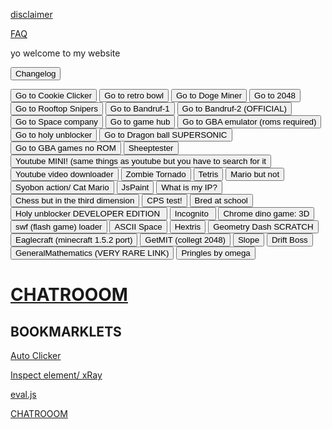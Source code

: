 
<body>

 <p><a href="gamedevccj.github.io/disclaimer.html">disclaimer</a></p>
  <p><a href="gamedevccj.github.io/faq.html">FAQ</a></p>
<p> yo welcome to my website </p>               
 <form action="log.html" class="inline">
    <button class="float-left submit-button" >Changelog</button>
</form>
         
 
 
<input type="button" onclick="location.href='https://gamedevccj.github.io/Cookie-Clicker-Source-Code';" value="Go to Cookie Clicker" />
<input type="button" onclick="location.href='https://gamedevccj.github.io/retro--bowl/';" value="Go to retro bowl" />
<input type="button" onclick="location.href='https://gamedevccj.github.io/DogeMiner/';" value="Go to Doge Miner" />
<input type="button" onclick="location.href='https://gamedevccj.github.io/2048-1/';" value="Go to 2048" />
<input type="button" onclick="location.href='https://gamedevccj.github.io/rooftopsnipers/';" value="Go to Rooftop Snipers" />
<input type="button" onclick="location.href='https://the-lockpickers.github.io/ECCJ-GAMES/';" value="Go to Bandruf-1" />
<input type="button" onclick="location.href='https://mathsofire.netlify.app/';" value="Go to Bandruf-2 (OFFICIAL)" />
<input type="button" onclick="location.href='https://sparticle999.github.io/SpaceCompany/\';" value="Go to Space company" />
<input type="button" onclick="location.href='http://legends.github.io/gxmehub/gxmes/';" value="Go to game hub" />
<input type="button" onclick="location.href='https://taisel.github.io/GameBoy-Online/';" value="Go to GBA emulator (roms required)" />
<input type="button" onclick="location.href='https://rmehy1.sse.codesandbox.io/?q#';" value="Go to holy unblocker" />
<input type="button" onclick="location.href='http://https://rmehy1.sse.codesandbox.io/service/hvtrs8%2F-eounavopgcmgs%2Collkng%2Feaoeq%2Febc%2Ffrcgmn%2Fbcln-x-qurep-qolia-uaprkops';" value="Go to Dragon ball SUPERSONIC" />
<input type="button" onclick="location.href='https://rmehy1.sse.codesandbox.io/service/hvtrs8%2F-tjealcsjmcn0.eivhwb%2Cim%2FEBC-Gmwlctmr-';" value="Go to GBA games no ROM" />
<input type="button" onclick="location.href='https://sheeptester.github.io/';" value="Sheeptester" />
<input type="button" onclick="location.href='https://zhen-ytb1.herokuapp.com/';" value="Youtube MINI! (same things as youtube but you have to search for it" />
<input type="button" onclick="location.href='https://youtube-downloader-zhen.herokuapp.com/';" value="Youtube video downloader" />
<input type="button" onclick="location.href='https://gamedevccj.github.io/zomb/';" value="Zombie Tornado" />
<input type="button" onclick="location.href='https://ondras.github.io/custom-tetris/';" value="Tetris" />
<input type="button" onclick="location.href='https://martindrapeau.github.io/backbone-game-engine/super-mario-bros/index.html';" value="Mario but not" />
<input type="button" onclick="location.href='https://syobon.herokuapp.com/main.html';" value="Syobon action/ Cat Mario" />
<input type="button" onclick="location.href='https://gamedevccj.github.io/JSPaint-1/';" value="JsPaint" />
<input type="button" onclick="location.href='https://nabilgames.github.io/whatsmyip/';" value="What is my IP?" />
<input type="button" onclick="location.href='https://nabilgames.github.io/chess/';" value="Chess but in the third dimension" />
<input type="button" onclick="location.href='https://nabilgames.github.io/cps/';" value="CPS test!" />
<input type="button" onclick="location.href='https://pisaucer.github.io/boredhtml/';" value="Bred at school" />
<input type="button" onclick="location.href='https://website-aio.herokuapp.com/';" value="Holy unblocker DEVELOPER EDITION " />
<input type="button" onclick="location.href='https://redben1002.github.io/Hide-this/';" value="Incognito " />
<input type="button" onclick="location.href='https://priler.github.io/dino3d/';" value="Chrome dino game: 3D" />
<input type="button" onclick="location.href='https://ruffle.rs/demo/';" value="swf (flash game) loader" />
<input type="button" onclick="location.href='https://gamedevccj.github.io/gfiles/gfiles/html5/asciispace/';" value="ASCII Space" />
<input type="button" onclick="location.href='https://gamedevccj.github.io/gfiles/gfiles/html5/hextris/';" value="Hextris" />
<input type="button" onclick="location.href='https://gamedevccj.github.io/gfiles/gfiles/html5/geometrydash/';" value="Geometry Dash SCRATCH" />
<input type="button" onclick="location.href='https://claytontdm.github.io/eaglercraft-fork/';" value="Eaglecraft (minecraft 1.5.2 port)" />
<input type="button" onclick="location.href='https://mitchgu.github.io/GetMIT/';" value="GetMIT (collegt 2048)" />
<input type="button" onclick="location.href='https://spew45.github.io/eazy-games/games/slope.html';" value="Slope" />
<input type="button" onclick="location.href='https://spew45.github.io/eazy-games/games/drift-boss.html';" value="Drift Boss" />
<input type="button" onclick="location.href='https://generalmathematics.net/';" value="GeneralMathematics (VERY RARE LINK)" />
<input type="button" onclick="location.href='https://omega640000.github.io/';" value="Pringles by omega" />
 <h1><a href="https://gamedevccj.github.io/James4/Chatroom.html">CHATROOOM</a></h1>
<h2> BOOKMARKLETS </h2>
<p><a href="javascript:(function()%7Bjavascript%3Avar%20DELAY%20%3D%201%3Bvar%20autoClickerStyleElement%20%3D%20document.createElement(%22style%22)%3BautoClickerStyleElement.innerHTML%3D%22*%7Bcursor%3A%20crosshair%20!important%3B%7D%22%3Bdocument.body.appendChild(autoClickerStyleElement)%3Bfunction%20addClicker(e)%20%7Bif(!e.isTrusted)%20%7Breturn%3B%7Dif(e.target.classList.contains(%22auto-clicker-target%22))%20%7Be.target.classList.remove(%22auto-clicker-target%22)%3B%7D%20else%20%7Be.target.classList.add(%22auto-clicker-target%22)%3B%7Ddocument.body.removeChild(autoClickerStyleElement)%3Bdocument.body.removeEventListener(%22click%22%2C%20addClicker)%3Be.preventDefault()%3BautoClick(e.target)%3B%7Dfunction%20autoClick(element)%20%7Bif(element.classList.contains(%22auto-clicker-target%22))%20%7Belement.click()%3BsetTimeout(function()%7B%20autoClick(element)%3B%20%7D%2C%20DELAY)%3B%7D%7Ddocument.body.addEventListener(%22click%22%2C%20addClicker%2C%200)%3B%7D)()%3B">Auto Clicker</a></p>
<p><a href="javascript:(function()%7Bjavascript%3A(function()%7Bvar%20a%3Ddocument.createElement(%22script%22)%3Ba.src%3D%22https%3A%2F%2Fx-ray-goggles.mouse.org%2Fwebxray.js%22%3Ba.className%3D%22webxray%22%3Ba.setAttribute(%22data-lang%22%2C%22en-US%22)%3Ba.setAttribute(%22data-baseuri%22%2C%22https%3A%2F%2Fx-ray-goggles.mouse.org%22)%3Bdocument.body.appendChild(a)%3B%7D())%3B%7D)()%3B">Inspect element/ xRay</a></p>
<p><a href="javascript:var s=document.createElement('script');s.type='text/javascript';s.src='https://sheeptester.github.io/javascripts/eval.js';document.body.appendChild(s);void(0);">eval.js</a></p>
 <p><a href="https://gamedevccj.github.io/James4/Chatroom.html">CHATROOOM</a></p>
<h3></h3><!-- Start BawkBox Code--><script data-sil-id="6328799dcac98e0013e24d55">var loadWidget = function() { var d = document, w = window, l = window.location,p = l.protocol == "file:" ? "http://" : "//"; if (!w.WS) w.WS = {}; c = w.WS; var m=function(t, o){ var e = d.getElementsByTagName("script"); e=e[e.length-1]; var n = d.createElement(t); if (t=="script") {n.async=true;} for (k in o) n[k] = o[k]; e.parentNode.insertBefore(n, e)}; m("script", { src: p + "bawkbox.com/widget/feedback/6328799dcac98e0013e24d55?page=" +encodeURIComponent(l+''), type: 'text/javascript' }); c.load_net = m; }; if(window.Squarespace){ document.addEventListener('DOMContentLoaded', loadWidget); setTimeOut(function(){ document.addEventListener('DOMContentLoaded', loadWidget); }, 3000) } else { loadWidget() } </script><div class="sil-widget-feedback sil-widget" id="sil-widget-6328799dcac98e0013e24d55"><a href="//bawkbox.com/install/feedback"></a></div><!-- End BawkBox Code-->
</body>
